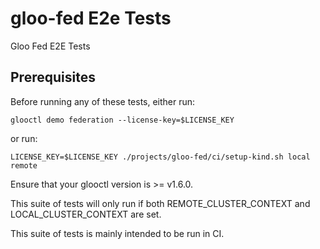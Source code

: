 # gloo-fed E2e Tests
Gloo Fed E2E Tests

## Prerequisites
Before running any of these tests, either run:
```
glooctl demo federation --license-key=$LICENSE_KEY
```

or run:
```
LICENSE_KEY=$LICENSE_KEY ./projects/gloo-fed/ci/setup-kind.sh local remote
```

Ensure that your glooctl version is >= v1.6.0.

This suite of tests will only run if both REMOTE_CLUSTER_CONTEXT
and LOCAL_CLUSTER_CONTEXT are set.

This suite of tests is mainly intended to be run in CI.